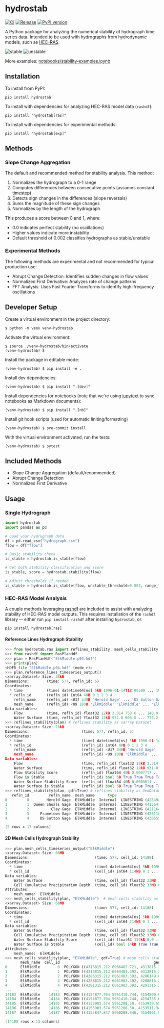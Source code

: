 # hydrostab
[![CI](https://github.com/fema-ffrd/hydrostab/actions/workflows/ci.yml/badge.svg?branch=main)](https://github.com/fema-ffrd/hydrostab/actions/workflows/ci.yml)
[![Release](https://github.com/fema-ffrd/hydrostab/actions/workflows/release.yml/badge.svg)](https://github.com/fema-ffrd/hydrostab/actions/workflows/release.yml)
[![PyPI version](https://badge.fury.io/py/hydrostab.svg)](https://badge.fury.io/py/hydrostab)

A Python package for analyzing the numerical stability of hydrograph time series data.
Intended to be used with hydrographs from hydrodynamic models, such as
[HEC-RAS](https://www.hec.usace.army.mil/software/hec-ras/).

![stable](https://raw.githubusercontent.com/fema-ffrd/hydrostab/main/docs/stable.png "Stable")
![unstable](https://raw.githubusercontent.com/fema-ffrd/hydrostab/main/docs/unstable.png "Unstable")

More examples: [notebooks/stability-examples.ipynb](notebooks/stability-examples.ipynb)

## Installation

To install from PyPI:
```
pip install hydrostab
```

To install with dependencies for analyzing HEC-RAS model data (`rashdf`):
```
pip install "hydrostab[ras]"
```

To install with dependencies for experimental methods:
```
pip install "hydrostab[exp]"
```

## Methods

### Slope Change Aggregation
The default and recommended method for stability analysis. This method:
1. Normalizes the hydrograph to a 0-1 range
2. Computes differences between consecutive points (assumes constant timestep)
3. Detects sign changes in the differences (slope reversals)
4. Sums the magnitude of these sign changes
5. Normalizes by the length of the hydrograph

This produces a score between 0 and 1, where:
- 0.0 indicates perfect stability (no oscillations)
- Higher values indicate more instability
- Default threshold of 0.002 classifies hydrographs as stable/unstable

### Experimental Methods
The following methods are experimental and not recommended for typical production use:

- Abrupt Change Detection: Identifies sudden changes in flow values
- Normalized First Derivative: Analyzes rate of change patterns
- FFT Analysis: Uses Fast Fourier Transforms to identify high-frequency oscillations

## Developer Setup
Create a virtual environment in the project directory:
```
$ python -m venv venv-hydrostab
```

Activate the virtual environment:
```
$ source ./venv-hydrostab/bin/activate
(venv-hydrostab) $
```

Install the package in editable mode:
```
(venv-hydrostab) $ pip install -e .
```

Install dev dependencies:
```
(venv-hydrostab) $ pip install ".[dev]"

```

Install dependencies for notebooks (note that we're using 
[jupytext](https://jupytext.readthedocs.io/en/latest/) 
to sync notebooks as Markdown documents):
```
(venv-hydrostab) $ pip install ".[nb]"
```

Install git hook scripts (used for automatic liniting/formatting)
```
(venv-hydrostab) $ pre-commit install
```

With the virtual environment activated, run the tests:
```
(venv-hydrostab) $ pytest
```

## Included Methods
* Slope Change Aggregation (default/recommended)
* Abrupt Change Detection
* Normalized First Derivative 

## Usage
### Single Hydrograph
```python
import hydrostab
import pandas as pd

# Load your hydrograph data
df = pd.read_csv("hydrograph.csv")
flow = df["flow"]

# Basic stability check
is_stable = hydrostab.is_stable(flow)

# Get both stability classification and score
is_stable, score = hydrostab.stability(flow)

# Adjust thresholds if needed
is_stable = hydrostab.is_stable(flow, unstable_threshold=0.003, range_threshold=0.2)
```

### HEC-RAS Model Analysis
A couple methods leveraging [rashdf](https://github.com/fema-ffrd/rashdf) are included to assist with analyzing stability of HEC-RAS model outputs.
This requires installation of the `rashdf` library -- either run `pip install rashdf` after installing `hydrostab`, or:

```
pip install hydrostab[ras]
```

#### Reference Lines Hydrograph Stability
```python
>>> from hydrostab.ras import reflines_stability, mesh_cells_stability
>>> from rashdf import RasPlanHdf
>>> plan = RasPlanHdf("ElkMiddle.p04.hdf")
>>> print(plan)
<HDF5 file "ElkMiddle.p04.hdf" (mode r)>
>>> plan.reference_lines_timeseries_output()
<xarray.Dataset> Size: 28kB
Dimensions:        (time: 577, refln_id: 5)
Coordinates:
  * time           (time) datetime64[ns] 5kB 1996-01-14T12:00:00 ... 1996-02-...
  * refln_id       (refln_id) int64 40B 0 1 2 3 4
    refln_name     (refln_id) <U17 340B 'Herold Gage' ... 'DS Sutton Gage'
    mesh_name      (refln_id) <U9 180B 'ElkMiddle' 'ElkMiddle' ... 'ElkMiddle'
Data variables:
    Flow           (time, refln_id) float32 12kB 3.314 758.6 ... 148.9 137.2
    Water Surface  (time, refln_id) float32 12kB 931.0 608.5 ... 776.2 812.0
>>> reflines_stability(plan) # reflines stability as xarray Dataset
<xarray.Dataset> Size: 28kB
Dimensions:                        (time: 577, refln_id: 5)
Coordinates:
  * time                           (time) datetime64[ns] 5kB 1996-01-14T12:00...
  * refln_id                       (refln_id) int64 40B 0 1 2 3 4
    refln_name                     (refln_id) <U17 340B 'Herold Gage' ... 'DS...
    mesh_name                      (refln_id) <U9 180B 'ElkMiddle' ... 'ElkMi...
Data variables:
    Flow                           (time, refln_id) float32 12kB 3.314 ... 137.2
    Water Surface                  (time, refln_id) float32 12kB 931.0 ... 812.0
    Flow Stability Score           (refln_id) float64 40B 0.0007717 ... 0.0104
    Flow is Stable                 (refln_id) bool 5B True True True True False
    Water Surface Stability Score  (refln_id) float64 40B 0.0003811 ... 0.007469
    Water Surface is Stable        (refln_id) bool 5B True True True True False
>>> reflines_stability(plan, gdf=True) # reflines stability as GeoDataFrame
   refln_id         refln_name  mesh_name      type                                           geometry  ... water_surface_stability_score  water_surface_is_stable
0         0        Herold Gage  ElkMiddle  Internal  LINESTRING (4284949.51 6009708.559, 4284382.80...  ...                      0.000381                     True
1         1  Queen Shoals Gage  ElkMiddle  Internal  LINESTRING (4156474.299 5951074.402, 4155756.7...  ...                      0.000124                     True
2         2          Clay Gage  ElkMiddle  Internal  LINESTRING (4211649.866 5955409.88, 4211315.60...  ...                      0.000146                     True
3         3     Frametown Gage  ElkMiddle  Internal  LINESTRING (4261185.452 6013057.623, 4260451.4...  ...                      0.000064                     True
4         4     DS Sutton Gage  ElkMiddle  Internal  LINESTRING (4305558.092 6045936.846, 4305629.2...  ...                      0.007469                    False

[5 rows x 17 columns]
```

#### 2D Mesh Cells Hydrograph Stability
```python
>>> plan.mesh_cells_timeseries_output("ElkMiddle")
<xarray.Dataset> Size: 66MB
Dimensions:                              (time: 577, cell_id: 14188)
Coordinates:
  * time                                 (time) datetime64[ns] 5kB 1996-01-14...
  * cell_id                              (cell_id) int64 114kB 0 1 ... 14187
Data variables:
    Water Surface                        (time, cell_id) float32 33MB 1.092e+...
    Cell Cumulative Precipitation Depth  (time, cell_id) float32 33MB 0.0 ......
Attributes:
    mesh_name:  ElkMiddle
>>> mesh_cells_stability(plan, "ElkMiddle")  # mesh cells stability as xarray Dataset
<xarray.Dataset> Size: 66MB
Dimensions:                              (time: 577, cell_id: 14188)
Coordinates:
  * time                                 (time) datetime64[ns] 5kB 1996-01-14...
  * cell_id                              (cell_id) int64 114kB 0 1 ... 14187
Data variables:
    Water Surface                        (time, cell_id) float32 33MB 1.092e+...
    Cell Cumulative Precipitation Depth  (time, cell_id) float32 33MB 0.0 ......
    Water Surface Stability Score        (cell_id) float64 114kB 0.0 ... 5.65...
    Water Surface is Stable              (cell_id) bool 14kB True True ... True
Attributes:
    mesh_name:  ElkMiddle
>>> mesh_cells_stability(plan, "ElkMiddle", gdf=True) # mesh cells stability as GeoDataFrame
       mesh_name  cell_id                                           geometry  ... water_surface_stability_score  water_surface_is_stable
0      ElkMiddle        0  POLYGON ((4313815.212 6066402.721, 4313815.212...  ...                      0.000000                     True
1      ElkMiddle        1  POLYGON ((4313815.212 6064483.392, 4313815.212...  ...                      0.000000                     True
2      ElkMiddle        2  POLYGON ((4286315.212 6061983.392, 4286149.808...  ...                      0.000000                     True
3      ElkMiddle        3  POLYGON ((4288815.212 6061983.392, 4288815.212...  ...                      0.000000                     True
4      ElkMiddle        4  POLYGON ((4291315.212 6061983.392, 4291315.212...  ...                      0.000175                     True
...          ...      ...                                                ...  ...                           ...                      ...
14183  ElkMiddle    14183  POLYGON ((4154877.704 5951410.744, 4154809.092...  ...                      0.000106                     True
14184  ElkMiddle    14184  POLYGON ((4154877.704 5951410.744, 4154735.661...  ...                      0.000219                     True
14185  ElkMiddle    14185  POLYGON ((4153903.574 5951208.58, 4153939.554 ...  ...                      0.000133                     True
14186  ElkMiddle    14186  POLYGON ((4153903.574 5951208.58, 4153511.347 ...  ...                      0.000074                     True
14187  ElkMiddle    14187  POLYGON ((4153847.847 5950208.646, 4154061.979...  ...                      0.000057                     True

[14188 rows x 13 columns]
```
